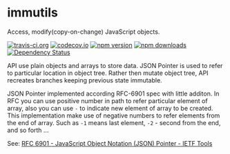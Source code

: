 # immutils
Access, modify(copy-on-change) JavaScript objects.

[![travis-ci.org](https://travis-ci.org/walnutgeek/immutils.svg?branch=master)](https://travis-ci.org/walnutgeek/immutils)
[![codecov.io](https://codecov.io/github/walnutgeek/immutils/coverage.svg?branch=master)](https://codecov.io/github/walnutgeek/immutils?branch=master)
[![npm version](https://badge.fury.io/js/immutils.svg)](https://www.npmjs.com/package/immutils)
[![npm downloads](https://img.shields.io/npm/dm/immutils.svg)](https://npmjs.org/package/immutils)
[![Dependency Status](https://gemnasium.com/walnutgeek/immutils.svg)](https://gemnasium.com/walnutgeek/immutils)

API use plain objects and arrays to store data.
JSON Pointer is used to refer to particular location
in object tree. Rather then mutate object tree, API
recreates branches keeping previous state immutable.

JSON Pointer implemented according RFC-6901 spec with little additon.
In RFC you can use positive number in path to refer particular element
of array, also you can use `-` to indicate new element of array to be
created. This implementation make use of negative numbers to refer
elements from the end of array. Such as `-1` means last element, `-2` -
second from the end, and so forth ...

See:
[RFC 6901 - JavaScript Object Notation (JSON) Pointer - IETF Tools](https://tools.ietf.org/html/rfc6901)
